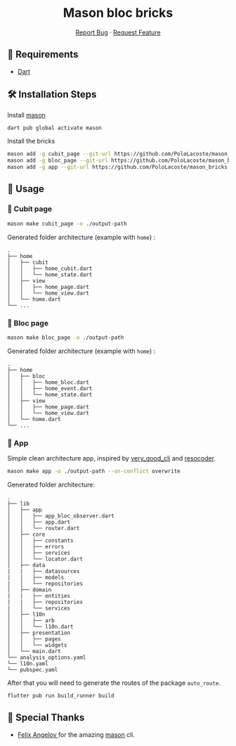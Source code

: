 <h1 align="center">
Mason bloc bricks
</h1>

<p align="center">
    <a href="https://github.com/PoloLacoste/mason_bricks/issues/new/choose">Report Bug</a>
    ·
    <a href="https://github.com/PoloLacoste/mason_bricks/issues/new/choose">Request Feature</a>
</p>

## 🚧 Requirements

- [Dart](https://dart.dev/)

## 🛠️ Installation Steps

Install [mason](https://pub.dev/packages/mason)
```sh
dart pub global activate mason
```

Install the bricks
```sh
mason add -g cubit_page --git-url https://github.com/PoloLacoste/mason_bricks --git-path bricks/cubit_page
mason add -g bloc_page --git-url https://github.com/PoloLacoste/mason_bricks --git-path bricks/bloc_page
mason add -g app --git-url https://github.com/PoloLacoste/mason_bricks --git-path bricks/app
```

## 🧱 Usage

### 📄 Cubit page

```sh
mason make cubit_page -o ./output-path
```

Generated folder architecture (example with `home`) :

    .
    ├── home
    │   ├── cubit
    │   │   ├── home_cubit.dart
    │   │   └── home_state.dart
    │   ├── view
    │   │   ├── home_page.dart
    │   │   └── home_view.dart
    │   └── home.dart
    └── ...

### 📄 Bloc page

```sh
mason make bloc_page -o ./output-path
```

Generated folder architecture (example with `home`) :

    .
    ├── home
    │   ├── bloc
    │   │   ├── home_bloc.dart
    │   │   ├── home_event.dart
    │   │   └── home_state.dart
    │   ├── view
    │   │   ├── home_page.dart
    │   │   └── home_view.dart
    │   └── home.dart
    └── ...

### 📄 App

Simple clean architecture app, inspired by [very_good_cli](https://github.com/VeryGoodOpenSource/very_good_cli) and [resocoder](https://resocoder.com/2019/08/27/flutter-tdd-clean-architecture-course-1-explanation-project-structure/).

```sh
mason make app -o ./output-path --on-conflict overwrite
```

Generated folder architecture:

    .
    ├── lib
    │   ├── app
    │   │   ├── app_bloc_observer.dart
    │   │   ├── app.dart
    │   │   └── router.dart
    │   ├── core
    │   │   ├── constants
    │   │   ├── errors
    │   │   ├── services
    │   │   └── locator.dart
    │   ├── data
    |   |   ├── datasources
    |   |   ├── models
    |   │   └── repositories
    │   ├── domain
    |   |   ├── entities
    |   |   ├── repositories
    |   │   └── services
    │   ├── l10n
    │   │   ├── arb
    │   │   └── l10n.dart
    │   ├── presentation
    │   │   ├── pages
    │   │   └── widgets
    │   └── main.dart
    └── analysis_options.yaml
    └── l10n.yaml
    └── pubspec.yaml

After that you will need to generate the routes of the package `auto_route`.

```sh
flutter pub run build_runner build
```

## 🙇 Special Thanks

- [Felix Angelov ](https://github.com/felangel) for the amazing [mason](https://github.com/felangel/mason) cli.
